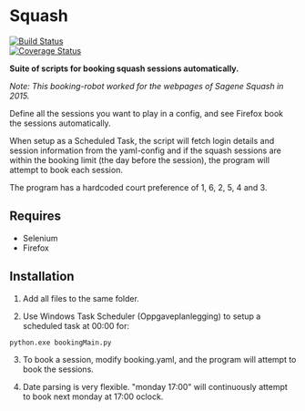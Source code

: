 # Squash
[![Build Status](https://travis-ci.org/tobiasli/Squash.svg?branch=master)](https://travis-ci.org/tobiasli/Squash)<br/>
[![Coverage Status](https://coveralls.io/repos/tobiasli/Squash/badge.svg?branch=master&service=github)](https://coveralls.io/github/tobiasli/Squash?branch=master)

**Suite of scripts for booking squash sessions automatically.**

*Note: This booking-robot worked for the webpages of Sagene Squash in 2015.*

Define all the sessions you want to play in a config, and see Firefox book the sessions automatically.

When setup as a Scheduled Task, the script will fetch login details and session information from the yaml-config and if the squash sessions are within the booking limit (the day before the session), the program will attempt to book each session.

The program has a hardcoded court preference of 1, 6, 2, 5, 4 and 3.

## Requires
* Selenium
* Firefox

## Installation
1) Add all files to the same folder.

2) Use Windows Task Scheduler (Oppgaveplanlegging) to setup a scheduled task at 00:00 for:

```
python.exe bookingMain.py
```
3) To book a session, modify booking.yaml, and the program will attempt to book the sessions.

4) Date parsing is very flexible. "monday 17:00" will continuously attempt to book next monday at 17:00 oclock.

